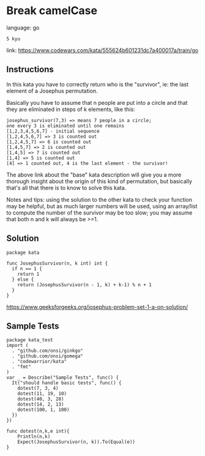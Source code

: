 # Break camelCase

language: go

`5 kyu`

link: https://www.codewars.com/kata/555624b601231dc7a400017a/train/go

## Instructions
In this kata you have to correctly return who is the "survivor", ie: the last element of a Josephus permutation.

Basically you have to assume that n people are put into a circle and that they are eliminated in steps of k elements, like this:

```
josephus_survivor(7,3) => means 7 people in a circle;
one every 3 is eliminated until one remains
[1,2,3,4,5,6,7] - initial sequence
[1,2,4,5,6,7] => 3 is counted out
[1,2,4,5,7] => 6 is counted out
[1,4,5,7] => 2 is counted out
[1,4,5] => 7 is counted out
[1,4] => 5 is counted out
[4] => 1 counted out, 4 is the last element - the survivor!
```

The above link about the "base" kata description will give you a more thorough insight about the origin of this kind of permutation, but basically that's all that there is to know to solve this kata.

Notes and tips: using the solution to the other kata to check your function may be helpful, but as much larger numbers will be used, using an array/list to compute the number of the survivor may be too slow; you may assume that both n and k will always be >=1.

## Solution

```golang
package kata

func JosephusSurvivor(n, k int) int {
  if n == 1 {
    return 1
  } else {
    return (JosephusSurvivor(n - 1, k) + k-1) % n + 1
  }
}
```

https://www.geeksforgeeks.org/josephus-problem-set-1-a-on-solution/

## Sample Tests

```golang
package kata_test
import (
  . "github.com/onsi/ginkgo"
  . "github.com/onsi/gomega"
  . "codewarrior/kata"
  . "fmt"
)
var _ = Describe("Sample Tests", func() {
  It("should handle basic tests", func() {
    dotest(7, 3, 4)
    dotest(11, 19, 10)
    dotest(40, 3, 28)
    dotest(14, 2, 13)
    dotest(100, 1, 100)
  })
})

func dotest(n,k,e int){
    Println(n,k)
    Expect(JosephusSurvivor(n, k)).To(Equal(e))
}
```
